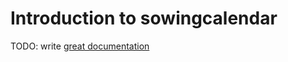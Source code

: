 # Introduction to sowingcalendar

TODO: write [great documentation](http://jacobian.org/writing/what-to-write/)
